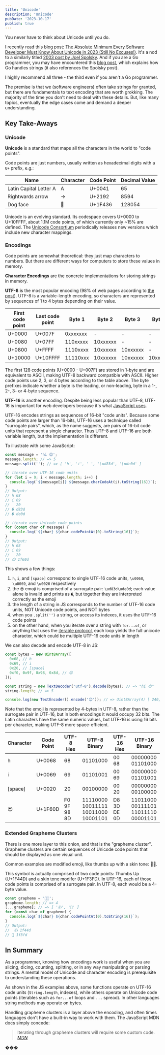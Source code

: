 ```yaml
---
title: 'Unicode'
description: 'Unicode'
pubDate: '2023-10-17'
publish: true
---
```


You never have to think about Unicode until you do.

I recently read this blog post:
[The Absolute Minimum Every Software Developer Must Know About Unicode in 2023 (Still No Excuses!)][1].
It's a nod to a similarly titled [2003 post by Joel Spolsky][2].
And if you are a Go programmer, you may have encountered this [blog post][5], which explains how Go handles strings
(it also references the Spolsky post).

I highly recommend all three - the third even if you aren't a Go programmer.

The premise is that we (software engineers) often take strings for granted, but there are fundamentals to text encoding that are worth grokking.
The majority of the time you don't need to deal with these details.
But, like many topics, eventually the edge cases come and demand a deeper understanding.

## Key Take-Aways

### Unicode

**Unicode** is a standard that maps all the characters in the world to "code points".

Code points are just numbers, usually written as hexadecimal digits with a `U+` prefix, e.g.:

| Name                   | Character | Code Point | Decimal Value |
| ---------------------- | --------- | ---------- | ------- |
| Latin Capital Letter A | A         | U+0041     | 65      |
| Rightwards arrow       | →         | U+2192     | 8594    |
| Dog face               | 🐶        | U+1F436    | 128054  |

Unicode is an evolving standard.
Its codespace covers U+0000 to U+10FFFF, about 1.1M code points, of which currently only ~15% are defined.
The [Unicode Consortium](https://home.unicode.org) periodically releases new versions which include new character mappings.

### Encodings

Code points are somewhat theoretical: they just map characters to numbers.
But there are different ways for computers to store these values in memory.

**Character Encodings** are the concrete implementations for storing strings in memory.

**UTF-8** is the most popular encoding (98% of web pages according to [the post][1]).
UTF-8 is a variable-length encoding, so characters are represented by sequences of 1 to 4 bytes depending on their value.

| First code point | Last code point | Byte 1 | Byte 2 | Byte 3 | Byte 4 |
|---|---|---|---|---|---|
| U+0000 | U+007F | 0xxxxxxx | - | - | - |
| U+0080 | U+07FF | 110xxxxx | 10xxxxxx | - | - |
| U+0800 | U+FFFF | 1110xxxx | 10xxxxxx | 10xxxxxx | - |
| U+10000 | U+10FFFF | 11110xxx | 10xxxxxx | 10xxxxxx | 10xxxxxx | - |

The first 128 code points (U+0000 - U+007F) are stored in 1-byte and are equivalent to ASCII, making UTF-8 backward compatible with ASCII.
Higher code points use 2, 3, or 4 bytes according to the table above.
The byte prefixes indicate whether a byte is the leading, or non-leading, byte in a 1-, 2-, 3- or 4-byte sequence.

**UTF-16** is another encoding.
Despite being less popular than UTF-8, UTF-16 is important for web developers because it's what [JavaScript uses][3].

UTF-16 encodes strings as sequences of 16-bit "code units".
Because some code points are larger than 16-bits, UTF-16 uses a technique called "surrogate pairs", which, as the name suggests, are pairs of 16-bit code units that represent a single character.
Thus UTF-8 and UTF-16 are both variable length, but the implementation is different.

To illustrate with some JavaScript:
```js
const message = 'hi 😍';
message.length; // => 5
message.split(''); // => [ 'h', 'i', ' ', '\ud83d', '\ude0d' ]

// iterate over UTF-16 code units
for (let i = 0; i < message.length; i++) {
  console.log(`${message[i]} ${message.charCodeAt(i).toString(16)}`);
}
// Output:
// h 68
// i 69
//   20
// � d83d
// � de0d

// iterate over Unicode code points
for (const char of message) {
  console.log(`${char} ${char.codePointAt(0).toString(16)}`);
}
// Output:
// h 68
// i 69
//   20
// 😍 1f60d
```

This shows a few things:
1. `h`, `i`, and `[space]` correspond to single UTF-16 code units, `\u0068`, `\u0069`, and `\u0020` respectively
2. the `😍` emoji is comprised of a surrogate pair: `\ud83d\ude0d`; each value alone is invalid and prints as `�`, but together they are interpreted correctly as the emoji
3. the length of a string in JS corresponds to the number of UTF-16 code units, NOT Unicode code points, and NOT bytes
4. when you `.split('')` a string, or access its indexes, it uses the UTF-16 code points
5. on the other hand, when you iterate over a string with `for...of`, or anything that uses the [iterable protocol][4], each loop yields the full unicode character, which could be multiple UTF-16 code units in length

We can also decode and encode UTF-8 in JS:
```js
const bytes = new Uint8Array([
  0x68, // h
  0x69, // i
  0x20, // [space]
  0xf0, 0x9f, 0x98, 0x8d, // 😍
]);

const string = new TextDecoder('utf-8').decode(bytes); // => "hi 😍"
string.length; // => 5

console.log(new TextEncoder().encode('😍')); // => Uint8Array(4) [ 240, 159, 152, 141 ]
```

Note that the emoji is represented by 4-bytes in UTF-8, rather than the surrogate pair in UTF-16, but in both encodings it would occupy 32 bits.
The Latin characters have the same numeric values, but UTF-16 is using 16 bits per character, making UTF-8 more space-efficient.

| Character | Code Point | UTF-8 Hex | UTF-8 Binary | UTF-16 Hex | UTF-16 Binary |
| ------ | ---------- | --------- | ------------ | ---------- | ------------- |
| h      | U+0068     | 68        | 01101000     | 00 68      | 00000000 01101000 |
| i      | U+0069     | 69        | 01101001     | 00 69      | 00000000 01101001 |
| [space]| U+0020     | 20        | 00100000     | 00 20      | 00000000 00100000 |
| 😍     | U+1F60D    | F0 9F 98 8D | 11110000 10011111 10011000 10001101 | D8 3D DE 0D | 11011000 00111101 11011110 00001101 |

### Extended Grapheme Clusters

There is one more layer to this onion, and that is the "grapheme cluster".
Grapheme clusters are certain sequences of Unicode code points that should be displayed as one visual unit.

Common examples are modified emoji, like thumbs up with a skin tone: 👍🏽.

This symbol is actually comprised of two code points: Thumbs Up (U+1F44D) and a skin tone modifer (U+1F3FD).
In UTF-16, each of those code points is comprised of a surrogate pair. In UTF-8, each would be a 4-byte value.
```js
const grapheme = '👍🏽';
grapheme.length; // => 4
[...grapheme]; // => [ '👍', '🏽' ]
for (const char of grapheme) {
  console.log(`${char} ${char.codePointAt(0).toString(16)}`);
}
// Output:
//  👍 1f44d
// 🏽 1f3fd
```

## In Summary

As a programmer, knowing how encodings work is useful when you are slicing, dicing, counting, splitting, or in any way manipulating or parsing strings.
A mental model of Unicode and character encoding is prerequisite to understanding these operations.

As shown in the JS examples above, some functions operate on UTF-16 code units (`String.length`, indexes), while others operate on Unicode code points (iterables such as `for...of` loops and `...` spread).
In other languages string methods may operate on bytes.

Handling grapheme clusters is a layer above the encoding, and often times languages don't have a built-in way to work with them.
The JavaScript MDN docs simply concede:

> Iterating through grapheme clusters will require some custom code.<br>
> <cite>[MDN][3]</cite>

���

[1]: https://tonsky.me/blog/unicode/
[2]: https://www.joelonsoftware.com/2003/10/08/the-absolute-minimum-every-software-developer-absolutely-positively-must-know-about-unicode-and-character-sets-no-excuses/
[3]: https://developer.mozilla.org/en-US/docs/Web/JavaScript/Reference/Global_Objects/String#utf-16_characters_unicode_code_points_and_grapheme_clusters
[4]: https://developer.mozilla.org/en-US/docs/Web/JavaScript/Reference/Global_Objects/String/@@iterator
[5]: https://go.dev/blog/strings
